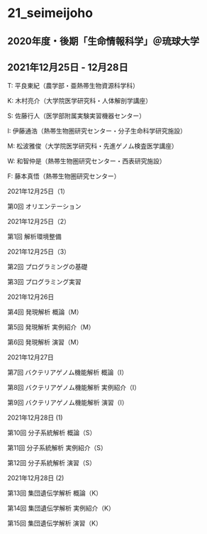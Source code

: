 # 21_seimeijoho
## 2020年度・後期「生命情報科学」＠琉球大学

## 2021年12月25日 - 12月28日

T: 平良東紀（農学部・亜熱帯生物資源科学科）

K: 木村亮介（大学院医学研究科・人体解剖学講座）

S: 佐藤行人（医学部附属実験実習機器センター）

I: 伊藤通浩（熱帯生物圏研究センター・分子生命科学研究施設）

M: 松波雅俊（大学院医学研究科・先進ゲノム検査医学講座）

W: 和智仲是（熱帯生物圏研究センター・西表研究施設）

F: 藤本真悟（熱帯生物圏研究センター）

2021年12月25日（1）

第0回 オリエンテーション

2021年12月25日（2）

第1回 解析環境整備

2021年12月25日（3）

第2回 プログラミングの基礎

第3回 プログラミング実習

2021年12月26日

第4回 発現解析 概論（M）

第5回 発現解析 実例紹介（M）

第6回 発現解析 演習（M）

2021年12月27日

第7回 バクテリアゲノム機能解析 概論（I）

第8回 バクテリアゲノム機能解析 実例紹介（I）

第9回 バクテリアゲノム機能解析 演習（I）

2021年12月28日 (1)

第10回 分子系統解析 概論（S）

第11回 分子系統解析 実例紹介（S）

第12回 分子系統解析 演習（S）

2021年12月28日 (2)

第13回 集団遺伝学解析 概論（K）

第14回 集団遺伝学解析 実例紹介（K）

第15回 集団遺伝学解析 演習（K）
